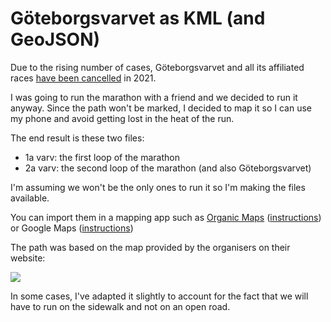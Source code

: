 # Göteborgsvarvet as KML (and GeoJSON)

Due to the rising number of cases, Göteborgsvarvet and all its affiliated races [have been cancelled](https://www.goteborgsvarvet.se/goteborgsvarvet-och-hostveckan-2021-stalls-in) in 2021.

I was going to run the marathon with a friend and we decided to run it anyway. Since the path won't be marked, I decided to map it so I can use my phone and avoid getting lost in the heat of the run.

The end result is these two files:

* 1a varv: the first loop of the marathon
* 2a varv: the second loop of the marathon (and also Göteborgsvarvet)

I'm assuming we won't be the only ones to run it so I'm making the files available.

You can import them in a mapping app such as [Organic Maps](https://organicmaps.app) ([instructions](https://mapsme.zendesk.com/hc/en-us/articles/207895029-How-to-import-bookmarks-)) or Google Maps ([instructions](https://support.google.com/mymaps/answer/3024836))

The path was based on the map provided by the organisers on their website:

![](https://goteborgsvarvet.imgix.net/content/images/GBG_Varvet_Marathon_19sep_2021-01.png?auto=compress%2Cformat&crop=focalpoint&fit=crop&fp-x=0.5&fp-y=0.5&fp-z=1&q=80&w=3800&s=81b97a74d6ffbb0344fb61d89a5d115f)

In some cases, I've adapted it slightly to account for the fact that we will have to run on the sidewalk and not on an open road.
